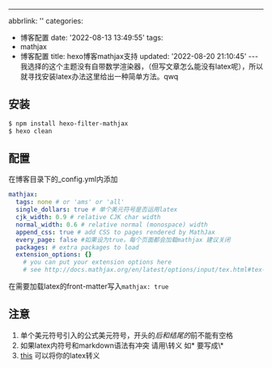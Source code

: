 ---
abbrlink: ''
categories:
- 博客配置
date: '2022-08-13 13:49:55'
tags:
- mathjax
- 博客配置
title: hexo博客mathjax支持
updated: '2022-08-20 21:10:45'
---我选择的这个主题没有自带数学渲染器，（但写文章怎么能没有latex呢），所以就寻找安装latex办法这里给出一种简单方法。qwq

## 安装

```bash
$ npm install hexo-filter-mathjax
$ hexo clean
```

## 配置

在博客目录下的_config.yml内添加

```yaml
mathjax:
  tags: none # or 'ams' or 'all'
  single_dollars: true # 单个美元符号是否运用latex
  cjk_width: 0.9 # relative CJK char width
  normal_width: 0.6 # relative normal (monospace) width
  append_css: true # add CSS to pages rendered by MathJax
  every_page: false #如果设为true，每个页面都会加载mathjax 建议关闭
  packages: # extra packages to load
  extension_options: {}
    # you can put your extension options here
    # see http://docs.mathjax.org/en/latest/options/input/tex.html#tex-extension-options for more detail
```

在需要加载latex的front-matter写入`mathjax: true`

## 注意

1. 单个美元符号引入的公式美元符号，开头的$后和结尾的$前不能有空格
2. 如果latex内符号和markdown语法有冲突 请用\转义 如\* 要写成\\\*
3. [this](https://latexlive.com) 可以将你的latex转义
